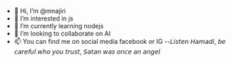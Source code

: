 - 👋 Hi, I’m @mnajiri
- 👀 I’m interested in js
- 🌱 I’m currently learning nodejs
- 💞️ I’m looking to collaborate on AI
- 📫 You can find me on social media facebook or IG
--𝘓𝘪𝘴𝘵𝘦𝘯 𝘏𝘢𝘮𝘢𝘥𝘪, 𝘣𝘦 𝘤𝘢𝘳𝘦𝘧𝘶𝘭 𝘸𝘩𝘰 𝘺𝘰𝘶 𝘵𝘳𝘶𝘴𝘵, 𝘚𝘢𝘵𝘢𝘯 𝘸𝘢𝘴 𝘰𝘯𝘤𝘦 𝘢𝘯 𝘢𝘯𝘨𝘦𝘭

<!---
mnajiri/mnajiri is a ✨ special ✨ repository because its `README.md` (this file) appears on your GitHub profile.
You can click the Preview link to take a look at your changes.
--->
